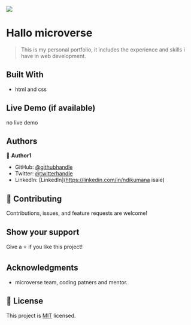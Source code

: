 ![](https://img.shields.io/badge/Microverse-blueviolet)

# Hallo microverse

> This is my personal portfolio, it includes the experience and skills i have
in web development.


## Built With

- html and css

## Live Demo (if available)

no live demo

## Authors

👤 **Author1**

- GitHub: [@githubhandle](https://github.com/ndikumanaisaie)
- Twitter: [@twitterhandle](https://twitter.com/Ndikumana)
- LinkedIn: [LinkedIn](https://linkedin.com/in/ndikumana isaie)



## 🤝 Contributing

Contributions, issues, and feature requests are welcome!


## Show your support

Give a ⭐️ if you like this project!

## Acknowledgments

- microverse team, coding patners and mentor.


## 📝 License

This project is [MIT](./MIT.md) licensed.

